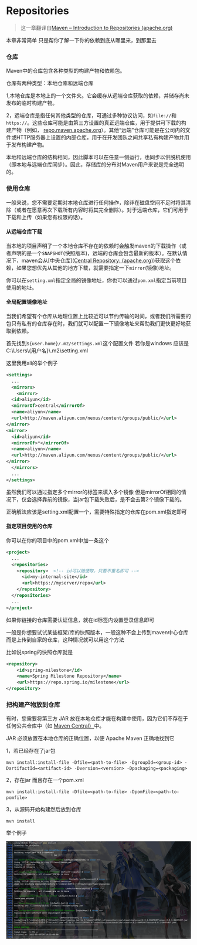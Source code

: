 # Repositories

> 这一章翻译自[Maven – Introduction to Repositories (apache.org)](https://maven.apache.org/guides/introduction/introduction-to-repositories.html)

本章非常简单 只是帮你了解一下你的依赖到底从哪里来，到那里去

### 仓库

Maven中的仓库包含各种类型的构建产物和依赖包。

仓库有两种类型：本地仓库和远端仓库

1,本地仓库是本地上的一个文件夹。它会缓存从远端仓库获取的依赖，并储存尚未发布的临时构建产物。

2，远端仓库是指任何其他类型的仓库，可通过多种协议访问，如`file://`和`https://`。这些仓库可能是由第三方设置的真正远端仓库，用于提供可下载的构建产物（例如， [repo.maven.apache.org](https://repo.maven.apache.org/maven2/)）。其他“远端”仓库可能是在公司内的文件或HTTP服务器上设置的内部仓库，用于在开发团队之间共享私有构建产物并用于发布构建产物。

本地和远端仓库的结构相同，因此脚本可以在任意一侧运行，也同步以供脱机使用（即本地与远端仓库同步）。因此，存储库的分布对Maven用户来说是完全透明的。

### 使用仓库

一般来说，您不需要定期对本地仓库进行任何操作，除非在磁盘空间不足时将其清除（或者在愿意再次下载所有内容时将其完全删除）。对于远端仓库，它们可用于下载和上传（如果您有权限的话）。

#### 从远端仓库下载

当本地的项目声明了一个本地仓库不存在的依赖时会触发maven的下载操作（或者声明的是一个`SNAPSHOT`(快照版本)，远端的仓库会包含最新的版本）。在默认情况下，maven会从[中央仓库]([Central Repository: (apache.org)](https://repo.maven.apache.org/maven2/))获取这个依赖，如果您想优先从其他的地方下载，就需要指定一下`mirror`(镜像)地址。

你可以在`setting.xml`指定全局的镜像地址，你也可以通过`pom.xml`指定当前项目使用的地址。

#### 全局配置镜像地址

当我们希望有个仓库从地理位置上比较近可以节约传输的时间，或者我们所需要的包只有私有的仓库存在时，我们就可以配置一下镜像地址来帮助我们更快更好地获取到依赖。

首先找到`${user.home}/.m2/settings.xml`这个配置文件 若你是windows 应该是C:\Users\\{用户名}\\.m2\\setting.xml

这里我用ali的举个例子

```xml
<settings>
  ...
  <mirrors>
    <mirror>
  <id>aliyun</id>
  <mirrorOf>central</mirrorOf>   
  <name>aliyun</name>
  <url>http://maven.aliyun.com/nexus/content/groups/public/</url>
</mirror> 
<mirror>
  <id>aliyun</id>
  <mirrorOf>*</mirrorOf>   
  <name>aliyun</name>
  <url>http://maven.aliyun.com/nexus/content/groups/public/</url>
</mirror>
  </mirrors>
  ...
</settings>
```

虽然我们可以通过指定多个mirror的标签来填入多个镜像 但是mirrorOf相同的情况下，仅会选择靠前的镜像，当jar包下载失败后，是不会去第2个镜像下载的。

正确解法应该是setting.xml配置一个，需要特殊指定的仓库在pom.xml指定即可

#### 指定项目使用的仓库

你可以在你的项目中的pom.xml中加一条这个

```xml
<project>
  ...
  <repositories>
    <repository>  <!-- id可以随便取，只要不重名即可 -->
      <id>my-internal-site</id>
      <url>https://myserver/repo</url>
    </repository>
  </repositories>
  ...
</project>
```

如果你链接的仓库需要认证信息，就在id标签内设置登录信息即可

一般是你想要试试某些框架/库的快照版本，一般这种不会上传到maven中心仓库而是上传到自家的仓库，这种情况就可以用这个方法

比如说spring的快照仓库就是

```xml
<repository>
    <id>spring-milestone</id>
    <name>Spring Milestone Repository</name>
    <url>https://repo.spring.io/milestone</url>
</repository>
```

### 把构建产物放到仓库

有时，您需要将第三方 JAR 放在本地仓库才能在构建中使用，因为它们不存在于任何公共仓库中（如 [Maven Central）](https://search.maven.org/)中。

JAR 必须放置在本地仓库的正确位置，以便 Apache Maven 正确地找到它

1，若已经存在了jar包

```shell
mvn install:install-file -Dfile=<path-to-file> -DgroupId=<group-id> -DartifactId=<artifact-id> -Dversion=<version> -Dpackaging=<packaging>
```

2，存在jar 而且存在一个pom.xml

```shell
mvn install:install-file -Dfile=<path-to-file> -DpomFile=<path-to-pomfile>
```

3，从源码开始构建然后放到仓库

```shell
mvn install
```

举个例子

![1652098789422](assets/1652098789422.png)